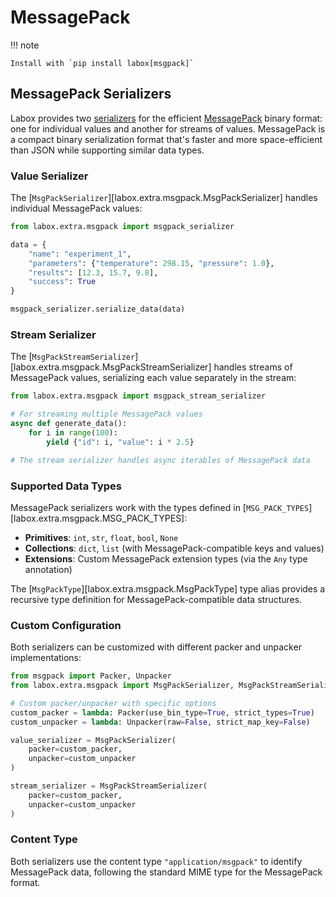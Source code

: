 # MessagePack

!!! note

    Install with `pip install labox[msgpack]`

## MessagePack Serializers

Labox provides two [serializers](../concepts/serializers.md) for the efficient
[MessagePack](https://msgpack.org/) binary format: one for individual values and another
for streams of values. MessagePack is a compact binary serialization format that's
faster and more space-efficient than JSON while supporting similar data types.

### Value Serializer

The [`MsgPackSerializer`][labox.extra.msgpack.MsgPackSerializer] handles individual
MessagePack values:

```python
from labox.extra.msgpack import msgpack_serializer

data = {
    "name": "experiment_1",
    "parameters": {"temperature": 298.15, "pressure": 1.0},
    "results": [12.3, 15.7, 9.8],
    "success": True
}

msgpack_serializer.serialize_data(data)
```

### Stream Serializer

The [`MsgPackStreamSerializer`][labox.extra.msgpack.MsgPackStreamSerializer] handles
streams of MessagePack values, serializing each value separately in the stream:

```python
from labox.extra.msgpack import msgpack_stream_serializer

# For streaming multiple MessagePack values
async def generate_data():
    for i in range(100):
        yield {"id": i, "value": i * 2.5}

# The stream serializer handles async iterables of MessagePack data
```

### Supported Data Types

MessagePack serializers work with the types defined in
[`MSG_PACK_TYPES`][labox.extra.msgpack.MSG_PACK_TYPES]:

-   **Primitives**: `int`, `str`, `float`, `bool`, `None`
-   **Collections**: `dict`, `list` (with MessagePack-compatible keys and values)
-   **Extensions**: Custom MessagePack extension types (via the `Any` type annotation)

The [`MsgPackType`][labox.extra.msgpack.MsgPackType] type alias provides a recursive
type definition for MessagePack-compatible data structures.

### Custom Configuration

Both serializers can be customized with different packer and unpacker implementations:

```python
from msgpack import Packer, Unpacker
from labox.extra.msgpack import MsgPackSerializer, MsgPackStreamSerializer

# Custom packer/unpacker with specific options
custom_packer = lambda: Packer(use_bin_type=True, strict_types=True)
custom_unpacker = lambda: Unpacker(raw=False, strict_map_key=False)

value_serializer = MsgPackSerializer(
    packer=custom_packer,
    unpacker=custom_unpacker
)

stream_serializer = MsgPackStreamSerializer(
    packer=custom_packer,
    unpacker=custom_unpacker
)
```

### Content Type

Both serializers use the content type `"application/msgpack"` to identify MessagePack
data, following the standard MIME type for the MessagePack format.
